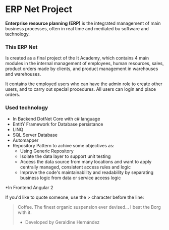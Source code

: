 ﻿# ERP Net Project

**Enterprise resource planning (ERP)** is the integrated management of main business processes, often in real time and mediated bu software and technology.
### This ERP Net
Is created as a final project of the It Academy, which contains 4 main modules in the internal management of employees, human resources, sales, product orders made by clients, and product management in warehouses and warehouses.

It contains the employed users who can have the admin role to create other users, and to carry out special procedures. All users can login and place orders.

### Used technology

* In Backend DotNet Core with c# language
* EntitY Framework for Database persistance
* LINQ
* SQL Server Database
* Automapper
* Repository Pattern to achive some objectives as: 
	* Using Generic Repository
	* Isolate the data layer to support unit testing
	* Access the data source from many locations and want to apply centrally managed, consistent access rules and logic
	* Improve the code's maintainability and readability by separating business logic from data or service access logic

*In Frontend Angular 2

If you'd like to quote someone, use the > character before the line:

> Coffee. The finest organic suspension ever devised... I beat the Borg with it.
> - Developed by Geraldine Hernández